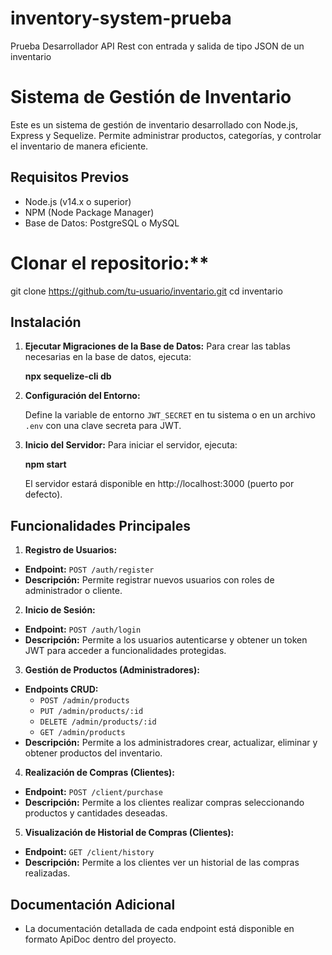 # inventory-system-prueba
Prueba Desarrollador API Rest con entrada y salida de tipo JSON de un inventario

# Sistema de Gestión de Inventario

Este es un sistema de gestión de inventario desarrollado con Node.js, Express y Sequelize. Permite administrar productos, categorías, y controlar el inventario de manera eficiente.

## Requisitos Previos

- Node.js (v14.x o superior)
- NPM (Node Package Manager)
- Base de Datos: PostgreSQL o MySQL

# Clonar el repositorio:**
   git clone https://github.com/tu-usuario/inventario.git
   cd inventario


## Instalación

1. **Ejecutar Migraciones de la Base de Datos:**
   Para crear las tablas necesarias en la base de datos, ejecuta:

   **npx sequelize-cli db**

2. **Configuración del Entorno:**

    Define la variable de entorno `JWT_SECRET` en tu sistema o en un archivo `.env` con una clave secreta para JWT.

3. **Inicio del Servidor:**
    Para iniciar el servidor, ejecuta:

    **npm start**

    El servidor estará disponible en http://localhost:3000 (puerto por defecto).

## Funcionalidades Principales

1. **Registro de Usuarios:**
- **Endpoint:** `POST /auth/register`
- **Descripción:** Permite registrar nuevos usuarios con roles de administrador o cliente.

2. **Inicio de Sesión:**
- **Endpoint:** `POST /auth/login`
- **Descripción:** Permite a los usuarios autenticarse y obtener un token JWT para acceder a funcionalidades protegidas.

3. **Gestión de Productos (Administradores):**
- **Endpoints CRUD:**
  - `POST /admin/products`
  - `PUT /admin/products/:id`
  - `DELETE /admin/products/:id`
  - `GET /admin/products`
- **Descripción:** Permite a los administradores crear, actualizar, eliminar y obtener productos del inventario.

4. **Realización de Compras (Clientes):**
- **Endpoint:** `POST /client/purchase`
- **Descripción:** Permite a los clientes realizar compras seleccionando productos y cantidades deseadas.

5. **Visualización de Historial de Compras (Clientes):**
- **Endpoint:** `GET /client/history`
- **Descripción:** Permite a los clientes ver un historial de las compras realizadas.

## Documentación Adicional

- La documentación detallada de cada endpoint está disponible en formato ApiDoc dentro del proyecto.
